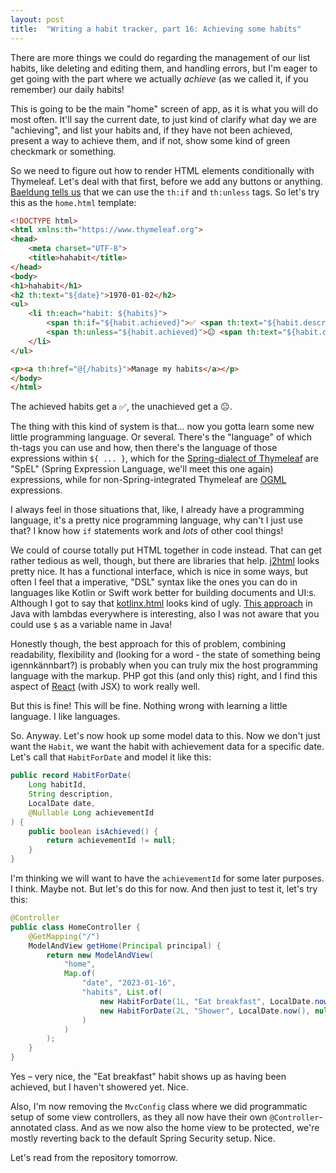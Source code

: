```yaml
---
layout: post
title:  "Writing a habit tracker, part 16: Achieving some habits"
---
```


There are more things we could do regarding the management of our list habits, like deleting and editing them, and handling errors, but I'm eager to get going with the part where we actually _achieve_ (as we called it, if you remember) our daily habits!  

This is going to be the main "home" screen of app, as it is what you will do most often. It'll say the current date, to just kind of clarify what day we are "achieving", and list your habits and, if they have not been achieved, present a way to achieve them, and if not, show some kind of green checkmark or something. 

So we need to figure out how to render HTML elements conditionally with Thymeleaf. Let's deal with that first, before we add any buttons or anything. [Baeldung tells us](https://www.baeldung.com/spring-thymeleaf-conditionals) that we can use the `th:if` and `th:unless` tags. So let's try this as the `home.html` template:

```html
<!DOCTYPE html>
<html xmlns:th="https://www.thymeleaf.org">
<head>
    <meta charset="UTF-8">
    <title>hahabit</title>
</head>
<body>
<h1>hahabit</h1>
<h2 th:text="${date}">1970-01-02</h2>
<ul>
    <li th:each="habit: ${habits}">
        <span th:if="${habit.achieved}">✅ <span th:text="${habit.description}">Take a walk</span></span>
        <span th:unless="${habit.achieved}">😐 <span th:text="${habit.description}">Take a walk</span></span>
    </li>
</ul>

<p><a th:href="@{/habits}">Manage my habits</a></p>
</body>
</html>
```

The achieved habits get a ✅, the unachieved get a 😐. 

The thing with this kind of system is that... now you gotta learn some new little programming language. Or several. There's the "language" of which th-tags you can use and how, then there's the language of those expressions within `${ ... }`, which for the [Spring-dialect of Thymeleaf](https://www.thymeleaf.org/doc/tutorials/3.1/thymeleafspring.html) are "SpEL" (Spring Expression Language, we'll meet this one again) expressions, while for non-Spring-integrated Thymeleaf are [OGML](https://commons.apache.org/proper/commons-ognl/language-guide.html) expressions.  

I always feel in those situations that, like, I already have a programming language, it's a pretty nice programming language, why can't I just use that? I know how `if` statements work and _lots_ of other cool things! 

We could of course totally put HTML together in code instead. That can get rather tedious as well, though, but there are libraries that help. [j2html](https://j2html.com/) looks pretty nice. It has a functional interface, which is nice in some ways, but often I feel that a imperative, "DSL" syntax like the ones you can do in languages like Kotlin or Swift work better for building documents and UI:s. Although I got to say that [kotlinx.html](https://github.com/kotlin/kotlinx.html) looks kind of ugly. [This approach](https://github.com/benjiman/java-html-dsl2) in Java with lambdas everywhere is interesting, also I was not aware that you could use `$` as a variable name in Java! 

Honestly though, the best approach for this of problem, combining readability, flexibility and (looking for a word - the state of something being igennkännbart?) is probably when you can truly mix the host programming language with the markup. PHP got this (and only this) right, and I find this aspect of [React](https://reactjs.org/) (with JSX) to work really well.

But this is fine! This will be fine. Nothing wrong with learning a little language. I like languages. 

So. Anyway. Let's now hook up some model data to this. Now we don't just want the `Habit`, we want the habit with achievement data for a specific date. Let's call that `HabitForDate` and model it like this:

```java
public record HabitForDate(
    Long habitId,
    String description,
    LocalDate date,
    @Nullable Long achievementId
) {
    public boolean isAchieved() {
        return achievementId != null;
    }
}
```

I'm thinking we will want to have the `achievementId` for some later purposes. I think. Maybe not. But let's do this for now. And then just to test it, let's try this:

```java
@Controller
public class HomeController {
    @GetMapping("/")
    ModelAndView getHome(Principal principal) {
        return new ModelAndView(
            "home",
            Map.of(
                "date", "2023-01-16",
                "habits", List.of(
                    new HabitForDate(1L, "Eat breakfast", LocalDate.now(), 1L),
                    new HabitForDate(2L, "Shower", LocalDate.now(), null)
                )
            )
        );
    }
}
```

Yes – very nice, the "Eat breakfast" habit shows up as having been achieved, but I haven't showered yet. Nice.

Also, I'm now removing the `MvcConfig` class where we did programmatic setup of some view controllers, as they all now have their own `@Controller`-annotated class. And as we now also the home view to be protected, we're mostly reverting back to the default Spring Security setup. Nice.

Let's read from the repository tomorrow. 